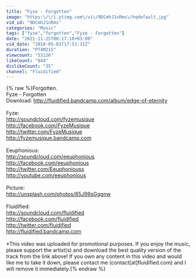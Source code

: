 ```yaml
---
title: "Fyze - Forgotten"
image: "https:\/\/i.ytimg.com\/vi\/9DCmhJ1nRms\/hqdefault.jpg"
vid_id: "9DCmhJ1nRms"
categories: "Music"
tags: ["fyze","forgotten","Fyze - Forgotten"]
date: "2021-11-25T08:17:18+03:00"
vid_date: "2018-05-01T17:51:31Z"
duration: "PT4M21S"
viewcount: "53126"
likeCount: "844"
dislikeCount: "35"
channel: "Fluidified"
---
```

{% raw %}Forgotten.<br />Fyze - Forgotten<br />Download: <a rel="nofollow" target="blank" href="http://fluidified.bandcamp.com/album/edge-of-eternity">http://fluidified.bandcamp.com/album/edge-of-eternity</a><br /><br />Fyze:<br /><a rel="nofollow" target="blank" href="http://soundcloud.com/fyzemusique">http://soundcloud.com/fyzemusique</a> <br /><a rel="nofollow" target="blank" href="http://facebook.com/FyzeMusique">http://facebook.com/FyzeMusique</a> <br /><a rel="nofollow" target="blank" href="http://twitter.com/FyzeMusique">http://twitter.com/FyzeMusique</a> <br /><a rel="nofollow" target="blank" href="http://fyzemusique.bandcamp.com">http://fyzemusique.bandcamp.com</a><br /><br />Eeuphonious:<br /><a rel="nofollow" target="blank" href="http://soundcloud.com/eeuphonious">http://soundcloud.com/eeuphonious</a> <br /><a rel="nofollow" target="blank" href="http://facebook.com/eeuphonious">http://facebook.com/eeuphonious</a> <br /><a rel="nofollow" target="blank" href="http://twitter.com/Eeuphoniouss">http://twitter.com/Eeuphoniouss</a> <br /><a rel="nofollow" target="blank" href="http://youtube.com/eeuphonious">http://youtube.com/eeuphonious</a> <br /><br />Picture:<br /><a rel="nofollow" target="blank" href="http://unsplash.com/photos/85J99sGggnw">http://unsplash.com/photos/85J99sGggnw</a><br /><br />Fluidified:<br /><a rel="nofollow" target="blank" href="http://soundcloud.com/fluidified">http://soundcloud.com/fluidified</a><br /><a rel="nofollow" target="blank" href="http://facebook.com/fluidified">http://facebook.com/fluidified</a><br /><a rel="nofollow" target="blank" href="http://twitter.com/fluidified">http://twitter.com/fluidified</a><br /><a rel="nofollow" target="blank" href="http://fluidified.bandcamp.com">http://fluidified.bandcamp.com</a><br /><br />*This video was uploaded for promotional purposes. If you enjoy the music, please support the artist(s) and download the best quality version of the track from the link above! If you own any content in this video and would like me to take it down, please contact me (contact[at]fluidified.com) and I will remove it immediately.{% endraw %}
